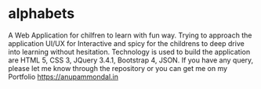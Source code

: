 # alphabets
A Web Application for chilfren to learn with fun way. Trying to approach the application UI/UX for Interactive and spicy for the childrens to deep drive into learning without hesitation. Technology is used to build the application are HTML 5, CSS 3, JQuery 3.4.1, Bootstrap 4, JSON.
If you have any query, please let me know through the repository or you can get me on my Portfolio https://anupammondal.in
